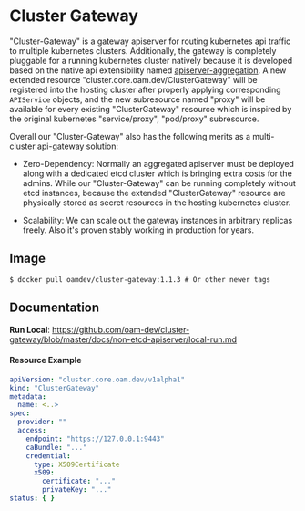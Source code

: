 # Cluster Gateway

"Cluster-Gateway" is a gateway apiserver for routing kubernetes api traffic
to multiple kubernetes clusters. Additionally, the gateway is completely 
pluggable for a running kubernetes cluster natively because it is developed
based on the native api extensibility named [apiserver-aggregation](https://kubernetes.io/docs/concepts/extend-kubernetes/api-extension/apiserver-aggregation/).
A new extended resource "cluster.core.oam.dev/ClusterGateway" will be registered into the
hosting cluster after properly applying corresponding `APIService` objects, 
and the new subresource named "proxy" will be available for every existing 
"ClusterGateway" resource which is inspired by the original kubernetes 
"service/proxy", "pod/proxy" subresource.

Overall our "Cluster-Gateway" also has the following merits as a multi-cluster 
api-gateway solution:

- Zero-Dependency: Normally an aggregated apiserver must be deployed along with a
  dedicated etcd cluster which is bringing extra costs for the admins. While
  our "Cluster-Gateway" can be running completely without etcd instances,
  because the extended "ClusterGateway" resource are physically stored as
  secret resources in the hosting kubernetes cluster.
  
- Scalability: We can scale out the gateway instances in arbitrary replicas
  freely. Also it's proven stably working in production for years.

## Image

```shell
$ docker pull oamdev/cluster-gateway:1.1.3 # Or other newer tags
```

## Documentation

__Run Local__: https://github.com/oam-dev/cluster-gateway/blob/master/docs/non-etcd-apiserver/local-run.md


#### Resource Example

```yaml
apiVersion: "cluster.core.oam.dev/v1alpha1"
kind: "ClusterGateway"
metadata:
  name: <..>
spec:
  provider: ""
  access:
    endpoint: "https://127.0.0.1:9443"
    caBundle: "..."
    credential:
      type: X509Certificate
      x509:
        certificate: "..."
        privateKey: "..."
status: { }      
```


